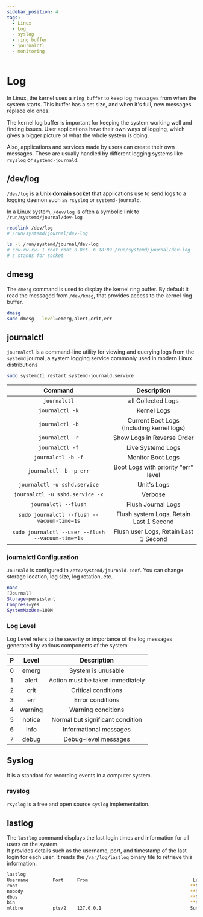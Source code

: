 ```yaml
---
sidebar_position: 4
tags:
  - Linux
  - Log
  - syslog
  - ring buffer
  - journalctl
  - monitoring
---
```


# Log

In Linux, the kernel uses a `ring buffer` to keep log messages from when the system starts. This buffer has a set size, and when it's full, new messages replace old ones.

The kernel log buffer is important for keeping the system working well and finding issues. User applications have their own ways of logging, which gives a bigger picture of what the whole system is doing.

Also, applications and services made by users can create their own messages. These are usually handled by different logging systems like `rsyslog` or `systemd-journald`.

## /dev/log

`/dev/log` is a Unix **domain socket** that applications use to send logs to a logging daemon such as `rsyslog` or `systemd-journald`.  

In a Linux system, `/dev/log` is often a symbolic link to `/run/systemd/journal/dev-log`

```bash
readlink /dev/log
# /run/systemd/journal/dev-log

ls -l /run/systemd/journal/dev-log
# srw-rw-rw- 1 root root 0 Oct  6 18:09 /run/systemd/journal/dev-log
# s stands for socket
```

## dmesg

The `dmesg` command is used to display the kernel ring buffer. By default it read the messaged from `/dev/kmsg`, that provides access to the kernel ring buffer.

```bash
dmesg
sudo dmesg --level=emerg,alert,crit,err
```

## journalctl

`journalctl` is a command-line utility for viewing and querying logs from the `systemd` journal, a system logging service commonly used in modern Linux distributions

```bash
sudo systemctl restart systemd-journald.service
```

|                      Command                      |                Description                |
| :-----------------------------------------------: | :---------------------------------------: |
|                   `journalctl`                    |            all Collected Logs             |
|                  `journalctl -k`                  |                Kernel Logs                |
|                  `journalctl -b`                  | Current Boot Logs (Including kernel logs) |
|                  `journalctl -r`                  |        Show Logs in Reverse Order         |
|                  `journalctl -f`                  |             Live Systemd Logs             |
|                `journalctl -b -f`                 |             Monitor Boot Logs             |
|              `journalctl -b -p err`               |    Boot Logs with priority "err" level    |
|           `journalctl -u sshd.service`            |                Unit's Logs                |
|          `journalctl -u sshd.service -x`          |                  Verbose                  |
|               `journalctl --flush`                |            Flush Journal Logs             |
|    `sudo journalctl --flush --vacuum-time=1s`     |  Flush system Logs, Retain Last 1 Second  |
| `sudo journalctl --user --flush --vacuum-time=1s` |   Flush user Logs, Retain Last 1 Second   |

### journalctl Configuration

`Journald` is configured in `/etc/systemd/journald.conf`. You can change storage location, log size, log rotation, etc.

```bash
nano
[Journal]
Storage=persistent
Compress=yes
SystemMaxUse=100M
```

### Log Level

Log Level refers to the severity or importance of the log messages generated by various components of the system

|   P   |  Level  |           Description            |
| :---: | :-----: | :------------------------------: |
|   0   |  emerg  |        System is unusable        |
|   1   |  alert  | Action must be taken immediately |
|   2   |  crit   |       Critical conditions        |
|   3   |   err   |         Error conditions         |
|   4   | warning |        Warning conditions        |
|   5   | notice  | Normal but significant condition |
|   6   |  info   |      Informational messages      |
|   7   |  debug  |       Debug-level messages       |

## Syslog

It is a standard for recording events in a computer system.

### rsyslog

`rsyslog` is a free and open source `syslog` implementation.

## lastlog

The `lastlog` command displays the last login times and information for all users on the system.  
It provides details such as the username, port, and timestamp of the last login for each user. It reads the `/var/log/lastlog` binary file to retrieve this information.

```bash
lastlog
Username         Port     From                                       Latest
root                                                                **Never logged in**
nobody                                                              **Never logged in**
dbus                                                                **Never logged in**
bin                                                                 **Never logged in**
mlibre           pts/2    127.0.0.1                                 Sun Aug 20 22:39:47 +0330 2023
```
